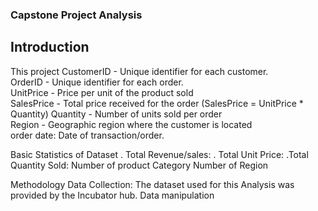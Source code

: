 ### Capstone Project Analysis
## Introduction
This project
CustomerID   - Unique identifier for each customer.                   
OrderID     -  Unique identifier for each order.                      
UnitPrice    - Price per unit of the product sold                  
SalesPrice   - Total price received for the order (SalesPrice = UnitPrice * Quantity) 
Quantity     - Number of units sold per order                  
Region       - Geographic region where the customer is located     
order date: Date of transaction/order.

Basic Statistics of Dataset
. Total Revenue/sales:
. Total Unit Price:
.Total Quantity Sold:
Number of product Category
Number of Region

Methodology
Data Collection: The dataset used for this Analysis was provided by the Incubator hub.
Data manipulation

